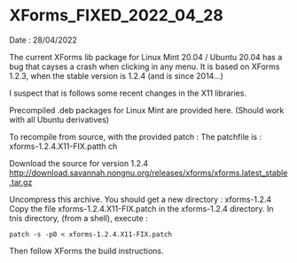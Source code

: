 # XForms_FIXED_2022_04_28
Date : 28/04/2022

The current XForms lib package for Linux Mint 20.04 / Ubuntu 20.04
has a bug that cayses a crash when clicking in any menu.
It is based on XForms 1.2.3, when the stable version is 1.2.4
(and is since 2014...)

I suspect that is follows some recent changes in the X11 libraries.

Precompiled .deb packages for Linux Mint are provided here.
(Should work with all Ubuntu derivatives)

To recompile from source, with the provided patch :
The patchfile is : xforms-1.2.4.X11-FIX.patth ch

Download the source for version 1.2.4
http://download.savannah.nongnu.org/releases/xforms/xforms.latest_stable.tar.gz

Uncompress this archive. You  should get a new directory : xforms-1.2.4 
Copy the file xforms-1.2.4.X11-FIX.patch in the xforms-1.2.4 directory.
In tnis directory, (from a shell), execute :
```
patch -s -p0 < xforms-1.2.4.X11-FIX.patch
```
Then follow XForms the build instructions.

